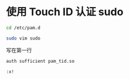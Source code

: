 # 使用 Touch ID 认证 sudo

```bash
cd /etc/pam.d
```

```bash
sudo vim sudo
```

写在第一行

```bash
auth sufficient pam_tid.so
```

```bash
:x!
```
